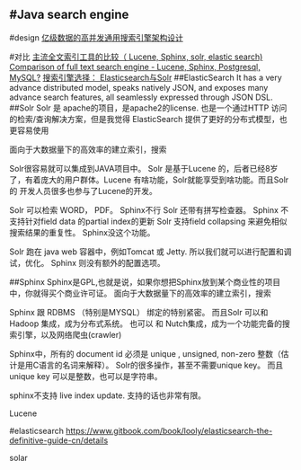 #Java search engine
---
#design
[亿级数据的高并发通用搜索引擎架构设计](http://zyan.cc/post/385/)

#对比
[主流全文索引工具的比较（ Lucene, Sphinx, solr, elastic search)](http://sg552.iteye.com/blog/1560834)
[Comparison of full text search engine - Lucene, Sphinx, Postgresql, MySQL?](http://stackoverflow.com/questions/737275/comparison-of-full-text-search-engine-lucene-sphinx-postgresql-mysql)
[搜索引擎选择： Elasticsearch与Solr](http://m.blog.csdn.net/blog/fz2543122681/44905643)
##ElasticSearch
It has a very advance distributed model, speaks natively JSON, and exposes many advance search features, all seamlessly expressed through JSON DSL. 
##Solr
Solr 是 apache的项目，是apache2的license. 
也是一个通过HTTP 访问的检索/查询解决方案，但是我觉得 ElasticSearch 提供了更好的分布式模型，也更容易使用

面向于大数据量下的高效率的建立索引，搜索

Solr很容易就可以集成到JAVA项目中。
Solr 是基于Lucene 的，后者已经8岁了，有着庞大的用户群体。Lucene 有啥功能，Solr就能享受到啥功能。而且Solr的 开发人员很多也参与了Lucene的开发。 

Solr 可以检索 WORD， PDF。 Sphinx不行 
Solr 还带有拼写检查器。 
Sphinx 不支持针对field data 的partial index的更新 
Solr 支持field collapsing 来避免相似搜索结果的重复性。 Sphinx没这个功能。 

Solr 跑在 java web 容器中，例如Tomcat 或 Jetty. 所以我们就可以进行配置和调试，优化。  Sphinx 则没有额外的配置选项。 


##Sphinx
Sphinx是GPL,也就是说，如果你想把Sphinx放到某个商业性的项目中，你就得买个商业许可证。 
面向于大数据量下的高效率的建立索引，搜索

Sphinx 跟 RDBMS （特别是MYSQL） 绑定的特别紧密。 而且Solr 可以和 Hadoop 集成，成为分布式系统。 也可以 和 Nutch集成，成为一个功能完备的搜索引擎，以及网络爬虫(crawler) 

Sphinx中，所有的 document id 必须是 unique , unsigned, non-zero 整数（估计是用C语言的名词来解释）。 Solr的很多操作，甚至不需要unique key。 而且unique key 可以是整数，也可以是字符串。 

sphinx不支持 live index update. 支持的话也非常有限。 


Lucene



#elasticsearch
https://www.gitbook.com/book/looly/elasticsearch-the-definitive-guide-cn/details

solar



